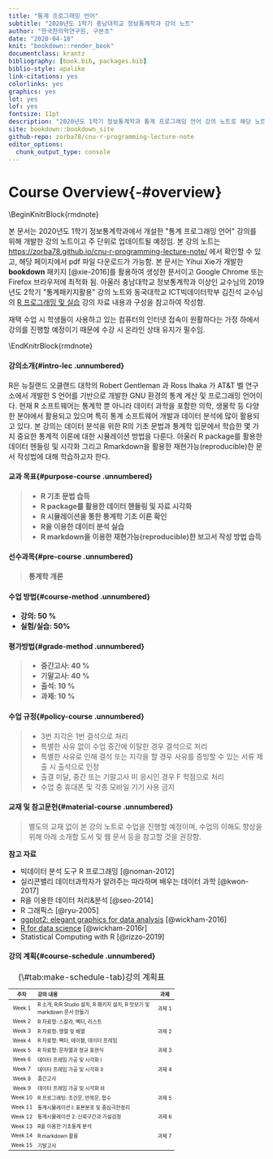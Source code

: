 ```yaml
--- 
title: "통계 프로그래밍 언어"
subtitle: "2020년도 1학기 충남대학교 정보통계학과 강의 노트"
author: "한국한의학연구원, 구본초"
date: "2020-04-18"
knit: "bookdown::render_book"
documentclass: krantz
bibliography: [book.bib, packages.bib]
biblio-style: apalike
link-citations: yes
colorlinks: yes
graphics: yes
lot: yes
lof: yes
fontsize: 11pt
description: "2020년도 1학기 정보통계학과 통계 프로그래밍 언어 강의 노트로 해당 노트는 https://zorba78.github.io/cnu-r-programming-lecture-note/ 에서 확인 가능"
site: bookdown::bookdown_site
github-repo: zorba78/cnu-r-programming-lecture-note
editor_options: 
  chunk_output_type: console
---
```




# Course Overview{-#overview}

\BeginKnitrBlock{rmdnote}<div class="rmdnote">본 문서는 2020년도 1학기 정보통계학과에서 개설한 "통계 프로그래밍 언어" 강의를 위해 개발한 강의 노트이고 주 단위로 업데이트될 예정임. 본 강의 노트는  https://zorba78.github.io/cnu-r-programming-lecture-note/ 에서 확인할 수 있고, 해당 페이지에서 pdf 파일 다운로드가 가능함. 본 문서는 Yihui Xie가 개발한 **bookdown** 패키지 [@xie-2016]를 활용하여 생성한 문서이고 Google Chrome 또는 Firefox 브라우저에 최적화 됨. 아울러 충남대학교 정보통계학과 이상인 교수님의 2019년도 2학기 "통계패키지활용" 강의 노트와 동국대학교 ICT빅데이터학부 김진석 교수님의 [R 프로그래밍 및 실습](http://datamining.dongguk.ac.kr/lectures/R/_book/index.html) 강의 자료 내용과 구성을 참고하여 작성함. 

재택 수업 시 학생들이 사용하고 있는 컴퓨터의 인터넷 접속이 원활하다는 가정 하에서 강의를 진행할 예정이기 때문에 수강 시 온라인 상태 유지가 필수임. 
</div>\EndKnitrBlock{rmdnote}


#### 강의소개{#intro-lec .unnumbered}

R은 뉴질랜드 오클랜드 대학의 Robert Gentleman 과 Ross Ihaka 가 AT&T 벨 연구소에서 개발한 S 언어를 기반으로 개발한 GNU 환경의 통계 계산 및 프로그래밍 언어이다. 현재 R 소프트웨어는 통계학 뿐 아니라 데이터 과학을 포함한 의학, 생물학 등 다양한 분야에서 활용되고 있으며 특히 통계 소프트웨어 개발과 데이터 분석에 많이 활용되고 있다. 본 강의는 데이터 분석을 위한 R의 기초 문법과 통계학 입문에서 학습한 몇 가지 중요한 통계적 이론에 대한 시뮬레이션 방법을 다룬다. 아울러 R package를 활용한 데이터 헨들링 및 시각화 그리고 Rmarkdown을 활용한 재현가능(reproducible)한 문서 작성법에 대해 학습하고자 한다. 


#### 교과 목표{#purpose-course .unnumbered}

> - **R 기초 문법 습득**
> - **R package를 활용한 데이터 핸들링 및 자료 시각화**
> - **R 시뮬레이션을 통한 통계학 기초 이론 확인**
> - **R을 이용한 데이터 분석 실습**
> - **R markdown을 이용한 재현가능(reproducible)한 보고서 작성 방법 습득**



#### 선수과목{#pre-course .unnumbered}

> **통계학 개론**

#### 수업 방법{#course-method .unnumbered}

- **강의: 50 %**
- **실험/실습: 50%**

#### 평가방법{#grade-method .unnumbered}

> - **중간고사: 40 %**
> - **기말고사: 40 %**
> - **출석: 10 %**
> - **과제: 10 %**

#### 수업 규정{#policy-course .unnumbered}

> - 3번 지각은 1번 결석으로 처리
> - 특별한 사유 없이 수업 중간에 이탈한 경우 결석으로 처리
> - 특별한 사유로 인해 결석 또는 지각을 할 경우 사유를 증빙할 수 있는 서류 제출 시 출석으로 인정
> - 출결 미달, 중간 또는 기말고사 미 응시인 경우 F 학점으로 처리
> - 수업 중 휴대폰 및 각종 모바일 기기 사용 금지

#### 교재 및 참고문헌{#material-course .unnumbered}

> 별도의 교재 없이 본 강의 노트로 수업을 진행할 예정이며, 수업의 이해도 향상을 위해 아래 소개할 도서 및 웹 문서 등을 참고할 것을 권장함.

**참고 자료**

- 빅데이터 분석 도구 R 프로그래밍 [@noman-2012]
- 실리콘밸리 데이터과학자가 알려주는 따라하며 배우는 데이터 과학 [@kwon-2017]
- R을 이용한 데이터 처리&분석 [@seo-2014]
- R 그래픽스 [@ryu-2005]
- [ggplot2: elegant graphics for data analysis](https://ggplot2-book.org/) [@wickham-2016]
- [R for data science](https://r4ds.had.co.nz/) [@wickham-2016r]
- Statistical Computing with R [@rizzo-2019]

#### 강의 계획{#course-schedule .unnumbered}

<table class="table table-condensed table-striped" style="font-size: 10px; margin-left: auto; margin-right: auto;">
<caption style="font-size: initial !important;">(\#tab:make-schedule-tab)강의 계획표</caption>
 <thead>
  <tr>
   <th style="text-align:center;"> 주차 </th>
   <th style="text-align:left;"> 강의 내용 </th>
   <th style="text-align:center;"> 과제 </th>
  </tr>
 </thead>
<tbody>
  <tr>
   <td style="text-align:center;"> Week 1 </td>
   <td style="text-align:left;width: 6cm; "> R 소개, R/R Studio 설치, R 패키지 설치, R 맛보기 및 markdown 문서 만들기 </td>
   <td style="text-align:center;"> 과제 1 </td>
  </tr>
  <tr>
   <td style="text-align:center;"> Week 2 </td>
   <td style="text-align:left;width: 6cm; "> R 자료형: 스칼라, 벡터, 리스트 </td>
   <td style="text-align:center;">  </td>
  </tr>
  <tr>
   <td style="text-align:center;"> Week 3 </td>
   <td style="text-align:left;width: 6cm; "> R 자료형: 행렬 및 배열 </td>
   <td style="text-align:center;"> 과제 2 </td>
  </tr>
  <tr>
   <td style="text-align:center;"> Week 4 </td>
   <td style="text-align:left;width: 6cm; "> R 자료형: 팩터, 테이블, 데이터 프레임 </td>
   <td style="text-align:center;">  </td>
  </tr>
  <tr>
   <td style="text-align:center;"> Week 5 </td>
   <td style="text-align:left;width: 6cm; "> R 자료형: 문자열과 정규 표현식 </td>
   <td style="text-align:center;"> 과제 3 </td>
  </tr>
  <tr>
   <td style="text-align:center;"> Week 6 </td>
   <td style="text-align:left;width: 6cm; "> 데이터 프레임 가공 및 시각화 I </td>
   <td style="text-align:center;">  </td>
  </tr>
  <tr>
   <td style="text-align:center;"> Week 7 </td>
   <td style="text-align:left;width: 6cm; "> 데이터 프레임 가공 및 시각화 II </td>
   <td style="text-align:center;"> 과제 4 </td>
  </tr>
  <tr>
   <td style="text-align:center;"> Week 8 </td>
   <td style="text-align:left;width: 6cm; "> 중간고사 </td>
   <td style="text-align:center;">  </td>
  </tr>
  <tr>
   <td style="text-align:center;"> Week 9 </td>
   <td style="text-align:left;width: 6cm; "> 데이터 프레임 가공 및 시각화 III </td>
   <td style="text-align:center;">  </td>
  </tr>
  <tr>
   <td style="text-align:center;"> Week 10 </td>
   <td style="text-align:left;width: 6cm; "> R 프로그래밍: 조건문, 반복문, 함수 </td>
   <td style="text-align:center;"> 과제 5 </td>
  </tr>
  <tr>
   <td style="text-align:center;"> Week 11 </td>
   <td style="text-align:left;width: 6cm; "> 통계시뮬레이션 I: 표본분포 및 중심극한정리 </td>
   <td style="text-align:center;">  </td>
  </tr>
  <tr>
   <td style="text-align:center;"> Week 12 </td>
   <td style="text-align:left;width: 6cm; "> 통계시뮬레이션 2: 신뢰구간과 가설검정 </td>
   <td style="text-align:center;"> 과제 6 </td>
  </tr>
  <tr>
   <td style="text-align:center;"> Week 13 </td>
   <td style="text-align:left;width: 6cm; "> R을 이용한 기초통계 분석 </td>
   <td style="text-align:center;">  </td>
  </tr>
  <tr>
   <td style="text-align:center;"> Week 14 </td>
   <td style="text-align:left;width: 6cm; "> R markdown 활용 </td>
   <td style="text-align:center;"> 과제 7 </td>
  </tr>
  <tr>
   <td style="text-align:center;"> Week 15 </td>
   <td style="text-align:left;width: 6cm; "> 기말고사 </td>
   <td style="text-align:center;">  </td>
  </tr>
</tbody>
</table>


<!-- ```{r include=FALSE} -->
<!-- # automatically create a bib database for R packages -->
<!-- knitr::write_bib(c( -->
<!--   .packages(), 'bookdown', 'knitr', 'rmarkdown' -->
<!-- ), 'packages.bib') -->
<!-- ``` -->
